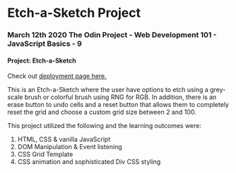 # Etch-a-Sketch Project

### March 12th 2020 The Odin Project - Web Development 101 - JavaScript Basics - 9 
#### Project: Etch-a-Sketch

Check out [deployment page here.](https://amrelshenawy.github.io/etch-a-sketch/)

This is an Etch-a-Sketch where the user have options to etch using a grey-scale brush or colorful brush using RNG for RGB. In addition, there is an erase button to undo cells and a reset button that allows them to completely reset the grid and choose a custom grid size between 2 and 100.

This project utilized the following and the learning outcomes were:
1. HTML, CSS & vanilla JavaScript
1. DOM Manipulation & Event listening
1. CSS Grid Template
1. CSS animation and sophisticated Div CSS styling

